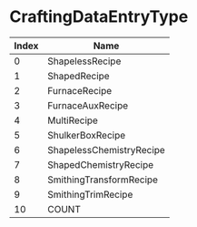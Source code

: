 # CraftingDataEntryType

Index | Name
--- | ---
0 | ShapelessRecipe
1 | ShapedRecipe
2 | FurnaceRecipe
3 | FurnaceAuxRecipe
4 | MultiRecipe
5 | ShulkerBoxRecipe
6 | ShapelessChemistryRecipe
7 | ShapedChemistryRecipe
8 | SmithingTransformRecipe
9 | SmithingTrimRecipe
10 | COUNT